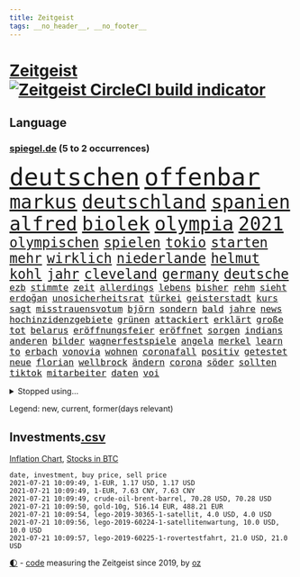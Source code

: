 ```yaml
---
title: Zeitgeist
tags: __no_header__, __no_footer__
---
```


# [Zeitgeist](https://oliz.io/zeitgeist/) [![Zeitgeist CircleCI build indicator](https://circleci.com/gh/ooz/zeitgeist.svg?style=shield)](https://circleci.com/gh/ooz/zeitgeist)

## Language

<h3><a href="https://www.spiegel.de" target="_blank">spiegel.de</a> (5 to 2 occurrences)</h3>
<p style="font-family:monospace">
<span style="font-size:32pt"><a href="news_links.html#deutschen" class="current">deutschen</a></span>
<span style="font-size:32pt"><a href="news_links.html#offenbar" class="current">offenbar</a></span>
<br>
<span style="font-size:25pt"><a href="news_links.html#markus" class="current">markus</a></span>
<span style="font-size:25pt"><a href="news_links.html#deutschland" class="current">deutschland</a></span>
<span style="font-size:25pt"><a href="news_links.html#spanien" class="current">spanien</a></span>
<span style="font-size:25pt"><a href="news_links.html#alfred" class="new">alfred</a></span>
<span style="font-size:25pt"><a href="news_links.html#biolek" class="new">biolek</a></span>
<span style="font-size:25pt"><a href="news_links.html#olympia" class="current">olympia</a></span>
<span style="font-size:25pt"><a href="news_links.html#2021" class="current">2021</a></span>
<br>
<span style="font-size:18pt"><a href="news_links.html#olympischen" class="current">olympischen</a></span>
<span style="font-size:18pt"><a href="news_links.html#spielen" class="current">spielen</a></span>
<span style="font-size:18pt"><a href="news_links.html#tokio" class="current">tokio</a></span>
<span style="font-size:18pt"><a href="news_links.html#starten" class="current">starten</a></span>
<span style="font-size:18pt"><a href="news_links.html#mehr" class="current">mehr</a></span>
<span style="font-size:18pt"><a href="news_links.html#wirklich" class="current">wirklich</a></span>
<span style="font-size:18pt"><a href="news_links.html#niederlande" class="current">niederlande</a></span>
<span style="font-size:18pt"><a href="news_links.html#helmut" class="current">helmut</a></span>
<span style="font-size:18pt"><a href="news_links.html#kohl" class="new">kohl</a></span>
<span style="font-size:18pt"><a href="news_links.html#jahr" class="current">jahr</a></span>
<span style="font-size:18pt"><a href="news_links.html#cleveland" class="new">cleveland</a></span>
<span style="font-size:18pt"><a href="news_links.html#germany" class="new">germany</a></span>
<span style="font-size:18pt"><a href="news_links.html#deutsche" class="current">deutsche</a></span>
<br>
<span style="font-size:12pt"><a href="news_links.html#ezb" class="current">ezb</a></span>
<span style="font-size:12pt"><a href="news_links.html#stimmte" class="current">stimmte</a></span>
<span style="font-size:12pt"><a href="news_links.html#zeit" class="current">zeit</a></span>
<span style="font-size:12pt"><a href="news_links.html#allerdings" class="current">allerdings</a></span>
<span style="font-size:12pt"><a href="news_links.html#lebens" class="current">lebens</a></span>
<span style="font-size:12pt"><a href="news_links.html#bisher" class="current">bisher</a></span>
<span style="font-size:12pt"><a href="news_links.html#rehm" class="new">rehm</a></span>
<span style="font-size:12pt"><a href="news_links.html#sieht" class="current">sieht</a></span>
<span style="font-size:12pt"><a href="news_links.html#erdoğan" class="current">erdoğan</a></span>
<span style="font-size:12pt"><a href="news_links.html#unosicherheitsrat" class="current">unosicherheitsrat</a></span>
<span style="font-size:12pt"><a href="news_links.html#türkei" class="current">türkei</a></span>
<span style="font-size:12pt"><a href="news_links.html#geisterstadt" class="new">geisterstadt</a></span>
<span style="font-size:12pt"><a href="news_links.html#kurs" class="current">kurs</a></span>
<span style="font-size:12pt"><a href="news_links.html#sagt" class="current">sagt</a></span>
<span style="font-size:12pt"><a href="news_links.html#misstrauensvotum" class="current">misstrauensvotum</a></span>
<span style="font-size:12pt"><a href="news_links.html#björn" class="current">björn</a></span>
<span style="font-size:12pt"><a href="news_links.html#sondern" class="current">sondern</a></span>
<span style="font-size:12pt"><a href="news_links.html#bald" class="current">bald</a></span>
<span style="font-size:12pt"><a href="news_links.html#jahre" class="current">jahre</a></span>
<span style="font-size:12pt"><a href="news_links.html#news" class="current">news</a></span>
<span style="font-size:12pt"><a href="news_links.html#hochinzidenzgebiete" class="new">hochinzidenzgebiete</a></span>
<span style="font-size:12pt"><a href="news_links.html#grünen" class="current">grünen</a></span>
<span style="font-size:12pt"><a href="news_links.html#attackiert" class="current">attackiert</a></span>
<span style="font-size:12pt"><a href="news_links.html#erklärt" class="current">erklärt</a></span>
<span style="font-size:12pt"><a href="news_links.html#große" class="current">große</a></span>
<span style="font-size:12pt"><a href="news_links.html#tot" class="current">tot</a></span>
<span style="font-size:12pt"><a href="news_links.html#belarus" class="current">belarus</a></span>
<span style="font-size:12pt"><a href="news_links.html#eröffnungsfeier" class="new">eröffnungsfeier</a></span>
<span style="font-size:12pt"><a href="news_links.html#eröffnet" class="current">eröffnet</a></span>
<span style="font-size:12pt"><a href="news_links.html#sorgen" class="current">sorgen</a></span>
<span style="font-size:12pt"><a href="news_links.html#indians" class="new">indians</a></span>
<span style="font-size:12pt"><a href="news_links.html#anderen" class="current">anderen</a></span>
<span style="font-size:12pt"><a href="news_links.html#bilder" class="current">bilder</a></span>
<span style="font-size:12pt"><a href="news_links.html#wagnerfestspiele" class="new">wagnerfestspiele</a></span>
<span style="font-size:12pt"><a href="news_links.html#angela" class="current">angela</a></span>
<span style="font-size:12pt"><a href="news_links.html#merkel" class="current">merkel</a></span>
<span style="font-size:12pt"><a href="news_links.html#learn" class="new">learn</a></span>
<span style="font-size:12pt"><a href="news_links.html#to" class="current">to</a></span>
<span style="font-size:12pt"><a href="news_links.html#erbach" class="new">erbach</a></span>
<span style="font-size:12pt"><a href="news_links.html#vonovia" class="current">vonovia</a></span>
<span style="font-size:12pt"><a href="news_links.html#wohnen" class="current">wohnen</a></span>
<span style="font-size:12pt"><a href="news_links.html#coronafall" class="current">coronafall</a></span>
<span style="font-size:12pt"><a href="news_links.html#positiv" class="current">positiv</a></span>
<span style="font-size:12pt"><a href="news_links.html#getestet" class="current">getestet</a></span>
<span style="font-size:12pt"><a href="news_links.html#neue" class="current">neue</a></span>
<span style="font-size:12pt"><a href="news_links.html#florian" class="current">florian</a></span>
<span style="font-size:12pt"><a href="news_links.html#wellbrock" class="new">wellbrock</a></span>
<span style="font-size:12pt"><a href="news_links.html#ändern" class="current">ändern</a></span>
<span style="font-size:12pt"><a href="news_links.html#corona" class="current">corona</a></span>
<span style="font-size:12pt"><a href="news_links.html#söder" class="current">söder</a></span>
<span style="font-size:12pt"><a href="news_links.html#sollten" class="current">sollten</a></span>
<span style="font-size:12pt"><a href="news_links.html#tiktok" class="current">tiktok</a></span>
<span style="font-size:12pt"><a href="news_links.html#mitarbeiter" class="current">mitarbeiter</a></span>
<span style="font-size:12pt"><a href="news_links.html#daten" class="current">daten</a></span>
<span style="font-size:12pt"><a href="news_links.html#voi" class="new">voi</a></span>
</p>
<details>
<summary>Stopped using...</summary>
<p class="former" style="font-size:12pt">
gefüllt(274) vorstand(274) alternativen(273) andrea(273) armenien(273) aufgefordert(273) esken(273) gelernt(273) gewaltige(273) korrigiert(273) leisten(273) luft(273) lübcke(273) saskia(273) walter(273) damaligen(272) ddr(272) entlastet(272) katze(272) linie(272) rechtsextremismus(272) stefanie(272) vermeintliche(272) ausbauen(271) australischer(271) fanden(271) fuß(271) halt(271) nachfolgerin(271) nannte(271) planeten(271) ruhen(271) schleswigholstein(271) vermögen(271) 2024(270) autohersteller(270) coronatote(270) exemplare(270) intensivbetten(270) ließen(270) piloten(270) plus(270) polizeieinsatz(270) sperre(270) verbraucher(270) verteidiger(270) zurzeit(270) zuversicht(270) 37(269) 8000(269) fdpchef(269) interesse(269) krank(269) kurve(269) medikament(269) schläge(269) sibirien(269) subventionen(269) verstorbene(269) wiederwahl(269) 1980(268) ac(268) annegret(268) ausstattung(268) beeinflussen(268) coronaimpfstoffe(268) dokumente(268) drehten(268) elke(268) entschuldigen(268) figur(268) finanziell(268) generalsekretär(268) gesunde(268) jünger(268) linken(268) mag(268) misshandelt(268) nachfolge(268) präsidentschaftswahlen(268) riss(268) scheidet(268) solidarität(268) spannenden(268) teilnehmer(268) verlängern(268) wand(268) werben(268) air(267) alexej(267) ankündigung(267) aserbaidschan(267) atlantik(267) beamter(267) bedrohung(267) bewerber(267) carsten(267) daniel(267) dietmar(267) erwägen(267) greta(267) ifoinstitut(267) kalt(267) kurze(267) liege(267) nawalny(267) rainer(267) schrieb(267) schulkinder(267) stellten(267) stoppte(267) studenten(267) zwillinge(267) ausnahmezustand(266) ausweitung(266) autofahrerin(266) bielefeld(266) bremst(266) draußen(266) erlitten(266) fehlverhalten(266) grundlage(266) humor(266) infektion(266) irans(266) kochen(266) komisch(266) medizinische(266) remis(266) strafzölle(266) tötet(266) verfügung(266) audi(265) beklagen(265) bewährung(265) bildschirm(265) einstigen(265) gedauert(265) kippen(265) klingbeil(265) kredite(265) kämpfe(265) luftwaffe(265) passagiere(265) rathaus(265) razzien(265) spiels(265) stammen(265) stau(265) streamingdienst(265) unterzeichnet(265) verbringen(265) weitergegeben(265) wild(265) absetzung(264) anderthalb(264) beschleunigen(264) billionen(264) digitaler(264) h(264) komplette(264) linkspartei(264) lothar(264) längere(264) michel(264) riesige(264) verzicht(264) vorstandschef(264) wieler(264) wären(264) überwachen(264) abenteuer(263) bundesrechnungshof(263) flieht(263) hammer(263) konzentrieren(263) neustart(263) trennen(263) 13jähriger(262) 65(262) angemessen(262) big(262) erfuhr(262) ernsthaften(262) interessenvertreter(262) kippe(262) lauter(262) mutige(262) pannen(262) potsdam(262) premiere(262) schuss(262) zentralen(262) 11000(261) blockade(261) dahintersteckt(261) islamischen(261) lager(261) lust(261) ring(261) schnee(261) selben(261) separatisten(261) taugt(261) weltweite(261) beider(260) frische(260) genutzt(260) lagern(260) nachspiel(260) netzwerk(260) sauerstoff(260) see(260) umstrittener(260) unterstützer(260) usschauspieler(260) beinahe(259) beraten(259) herausforderer(259) lebte(259) oldtimer(259) pflanzen(259) ruder(259) schriftstellerin(259) töten(259) umsatz(259) vorgeschichte(259) adam(258) appell(258) disney+(258) durcheinander(258) extremen(258) stock(258) eigentümer(257) entsteht(257) erfunden(257) fakten(257) gletscher(257) hölle(257) jahrhundert(257) kollege(257) netanyahu(257) offiziellen(257) setzten(257) staats(257) time(257) wahre(257) zulassen(257) andrej(256) basketball(256) christdemokraten(256) paschinjan(256) redet(256) schlicht(256) verantwortlichen(256) ablenkungsmanöver(255) angelegt(255) auskunft(255) ausreichend(255) ausschuss(255) beiträge(255) bildungsforscher(255) franzose(255) gedanken(255) gestoppt(255) haushalte(255) hotels(255) mangel(255) mittlerweile(255) ryan(255) hut(254) norwegens(254) perfekt(254) wachstum(254) zeitpunkt(254) alarmiert(253) aufbruch(253) brutaler(253) gastbeitrag(253) handelsabkommen(253) jerusalem(253) journalistin(253) mick(253) negativen(253) schumacher(253) strände(253) überraschenden(253) barbara(252) bewusstlos(252) gering(252) green(252) herunter(252) indem(252) nase(252) provokation(252) schonen(252) sozialdemokraten(252) spiegeltitelstory(252) spotify(252) verkehrschaos(252) änderte(252) luca(251) müsste(251) nachweis(251) näher(251) option(251) tür(251) verschärfte(251) überlassen(251) alice(250) lieferten(250) minus(250) männlichen(250) patient(250) pkw(250) abtreibung(249) ebenso(249) empfängt(249) geschäftsführer(249) langeweile(249) meines(249) milliardenhilfen(249) schief(249) vorgaben(249) zurückgewiesen(249) deutsches(248) eingeführt(248) erschießt(248) fernsehen(248) kassel(248) mittelständler(248) philosoph(248) text(248) umweltschutz(248) bewahren(247) fdppolitiker(247) genehmigt(247) regierungschefin(247) rkichef(247) rollt(247) samt(247) usdollar(247) schlussphase(246) verwiesen(246) bestmarke(245) favorit(245) heinrich(245) praktisch(245) verblüffend(245) fußballbund(244) fußballwm(244) gelder(244) gouverneur(244) materialien(244) politikerin(244) öffnung(244) letztes(243) moderatorin(243) pandemiebekämpfung(243) parallelen(243) skeptisch(243) stufenplan(243) umgeht(243) fortsetzung(242) gelockert(242) häftling(242) kern(242) steffen(242) studiert(242) trauert(242) angekündigten(241) antrag(241) erzbistum(241) folter(241) panik(241) vermeintlich(241) ergebnissen(240) erstickt(240) hohem(240) telegram(240) verheerend(240) alba(239) retter(239) ausrüstung(238) mischen(238) spahns(238) wandel(238) zuständig(238) doping(237) iranischen(237) pleite(237) rahmen(237) wenigstens(237) einschalten(236) halbiert(236) songs(236) unionspolitiker(236) wiener(236) freispruch(235) schade(235) 40jährige(234) apples(234) gegentor(234) kapitel(234) matchwinner(234) nirgendwo(234) schneidet(234) unterhaltung(234) versorgung(234) 2010(233) rang(233) vermeidet(233) 41jähriger(232) bundesnetzagentur(232) erforscht(232) ladung(232) geklaut(231) chemikalien(230) erhöhung(230) fabrice(230) rassismusvorwürfe(230) ausgebucht(229) kongress(229) vereidigt(229) 6000(228) andrew(228) sarah(228) sperren(228) hoteliers(227) richtete(227) rückblick(227) verhinderte(227) bedienen(226) verlegen(226) geht's(225) ursprünglich(225) vorletzten(225) justizministerin(224) gesellschaftlichen(223) präsidentschaft(223) spiegelredakteur(223) verhelfen(223) gipfeltreffen(222) normalerweise(222) disziplin(221) identität(221) popstars(221) studios(221) atomabkommen(220) emotionale(220) meldungen(220) vorsichtig(219) einblicke(218) muslimischen(218) niedrigsten(218) barrikaden(217) drückt(217) empfangen(217) lehrerinnen(217) musik(217) staatsoberhaupt(217) weidel(217) personalie(216) sinkender(216) atomdeal(215) impfdosen(215) premiers(215) verhältnisse(215) ausgaben(214) bist(214) ertrank(214) inselstaat(214) inseln(213) links(213) mietendeckel(213) coronafolgen(212) dieb(212) impfstrategie(212) inhaftierten(212) absurd(211) härteren(211) farbe(210) tolle(210) abschluss(209) daheim(209) einladung(209) norwegischer(209) tina(209) reihen(208) verunglückten(207) hinein(206) reisebeschränkungen(206) vermieden(206) warme(206) aktionen(205) gestört(205) langem(205) versammelt(205) helgoland(204) versteckte(204) ärgern(204) gruppenspiel(203) teures(202) älteste(202) champ(201) gelangen(201) höchstens(201) kaisers(201) abgewickelt(200) rückte(200) showdown(200) abgeordnetenhaus(199) glänzte(199) finanzministerin(198) kilo(198) aufspüren(197) freiheiten(197) irlands(197) stabil(197) coronaverstoß(196) everest(196) mount(196) coronakosten(195) major(195) opa(194) wertschätzung(194) abhilfe(193) 29jährige(192) abgabe(192) woelki(191) versteigerung(190) kulturen(188) astrazenecaimpfstoff(187) ffp2masken(187) würdigt(187) eckpunkte(186) drinnen(185) gerammt(185) zusammenprall(185) aufgespürt(184) hungern(184) klingen(183) lockert(183) sony(183) streamingdienste(183) führungskraft(182) vorbehalte(182) friends(181) variante(181) arzneimittelbehörde(180) dürre(180) laufende(178) entführte(177) familiengeschichte(175) außergewöhnlich(174) trocken(174) überholen(174) fisch(173) mehrmals(172) dpa(170) genehmigte(170) ausweisung(168) strafgerichtshof(168) konkretes(166) beträgt(165) brad(163) diagnose(163) bestens(161) distanzunterricht(161) zulauf(160) 750(159) eigentliche(158) aktienkurs(157) blaue(157) pandemiebedingt(157) kritisierten(156) pommes(155) wucht(155) heikel(154) coronamasken(153) regierungsbeteiligung(153) affront(152) 37jähriger(150) einstufen(150) unveröffentlichten(150) el(147) pool(147) widerstände(146) stromnetz(144) filmemacherin(143) geheimes(143) musikindustrie(143) vorfälle(143) frühwarnsystem(142) iii(142) abberufen(141) capital(141) havarie(141) portugiesische(141) kremlchef(140) pitt(140) sicherheitskräften(140) aufgelösten(139) nützen(139) renditen(139) aung(138) benannt(138) fragwürdige(138) kyi(138) militärputsch(138) suu(138) camper(137) koalieren(137) meyer(137) kennzahlen(136) staatsfonds(136) stärkste(136) altenpfleger(135) ankläger(135) ausgebildet(135) plagen(135) stiefvater(135) wetters(135) mitreden(134) bahnverkehr(133) kaltfront(133) kannte(133) festen(132) giftige(132) containerschiff(131) datenschützer(131) sinkenden(131) weiterspielen(130) zusammenbruch(130) heiklen(129) fahrbahn(128) kaffee(127) spitzenvertreter(126) zeichner(126) beherrscht(125) gestörten(125) hochschule(125) meistertitel(125) fliegende(123) typ(123) geschäftsmodell(122) hohenzollern(122) münchener(122) realen(122) verhaltenskodex(120) zurückgezogen(120) 4000(118) beeindruckt(118) 1100(117) nikol(116) verlaufen(116) dose(115) heimische(115) pandemiewelle(115) egoismus(114) johnsons(114) angefahren(113) emilia(113) ikea(113) kürzeren(113) münchens(113) traumtor(113) feministin(112) seinerseits(112) votierte(112) redaktion(110) strecken(110) ärmeren(110) distanzierten(109) erledigt(109) holten(109) paaren(108) schwerin(108) plastikflaschen(107) zelle(107) gewicht(106) kulturszene(106) lanka(106) riesen(106) sri(106) kings(105) supernova(105) todes(105) untermauert(105) aktiven(104) isrückkehrerin(104) starregisseur(104) unverantwortlich(104) schottlands(103) szenarien(103) gesundheitszustand(102) diplomatie(101) dopingtests(101) schenkt(101) dosb(100) nationaler(100) sportbund(100) ausschluss(99) kaiserslautern(98) nämlich(98) schnäppchenschlitten(98) zusammengebrochen(98) bundesjustizministerin(97) durchschnitt(97) niedrige(97) nigerias(97) pdf(96) bellingham(95) lieferte(95) stadtrat(95) beatmungsgeräte(94) charité(94) kürzester(94) reformieren(94) angeschlagen(93) erteilte(93) zimmern(93) bemühen(91) gemeistert(91) kommunalwahlen(91) regimegegner(91) einfordern(90) gesundheitsministeriums(90) greenpeace(90) rekordtief(90) wunde(90) bahnhöfe(89) drüber(89) einladen(89) fonds(89) nachkriegszeit(89) suezkanal(89) 21jähriger(88) aussteiger(88) betrugsvorwürfen(88) ever(88) genozid(88) given(88) südgrenze(88) verteilten(88) zahlungsmittel(88) br(87) fahrlässig(87) gendern(87) gwyneth(87) havertz(87) kai(87) paltrow(87) rumänien(87) ausnahmesituation(86) ausrichten(86) mitspieler(86) umweltschutzorganisation(86) zoff(86) sozialwohnungen(85) suezkanalbehörde(85) grill(84) reichsfahnen(84) reichskriegsflaggen(84) tafel(84) verschlingen(84) ameisen(83) impfstoffverteilung(83) molotowcocktails(83) strafkolonie(83) wiederöffnung(83) ken(82) mrnaimpfstoffe(82) 250(81) abkühlung(81) betragen(81) escooter(81) junges(81) klimaneutralität(81) labourpartei(81) nordmazedonien(81) verhaften(81) überführt(81) brust(80) feldpost(80) schießtraining(80) unkonventionelles(80) anzumerken(79) drittstaaten(79) italienisch(79) roller(79) vertrödeln(79) flugzeugs(78) gegebene(78) ifoinstituts(78) inflationsraten(78) bedeutende(77) bergung(77) heiter(77) homophobie(77) träumte(77) weltgrößten(77) 60jährige(76) hussein(76) interessiert's(76) moderation(76) standorten(76) stocken(76) vergiftetes(76) fraglich(75) umstellung(75) blunt(74) kriegt(73) querdenkerdemos(73) uneins(73) abzuwenden(72) dieselmotor(72) kubicki(72) ostdeutschland(72) vinci(72) fasst(71) freitagnachmittag(71) gnabry(70) serge(70) stromnetzes(70) unionskandidat(70) dei(69) opus(69) ultrakonservativen(69) begründete(68) olympiaaus(68) reederei(68) vergewaltiger(68) bergwerk(67) einfrieren(67) lai(66) sanktionsliste(66) usforscher(66) bouffier(65) eskalierte(65) lässig(65) straftatbestand(65) unterhauses(65) abwarten(64) chatprotokolle(64) intensivmedizin(64) kabel(64) menschenrechtlern(64) streikt(64) motorrad(63) petition(63) videoanalyse(63) exweltmeister(62) gegensatz(62) herzrhythmusstörungen(62) klebrige(62) konzentration(62) revolutionären(62) wiederbelebung(62) einsehen(61) ofen(61) praktiken(61) square(61) typisch(61) arenen(60) ebike(60) label(60) normales(60) sarkastischen(60) scarlett(60) vorbehalt(60) waldflächen(60) zenit(60) erstem(59) festspiele(59) forschungsprojekt(59) neukölln(59) schwimmerin(59) traumatischen(59) drosseln(58) eingedämmt(58) entweder(58) getarnt(58) platzierten(58) psychotherapeutin(58) spender(58) wagt(58) wmdritte(58) abbiegen(57) tiraden(57) unglücklich(57) aufgewachsen(56) bestritt(56) zweijähriges(56) ferne(55) krebserkrankung(55) straßenbahn(55) vertraut(55) bafög(54) natostaaten(54) rannten(54) beisein(53) ansprüche(52) bildungseinrichtungen(52) rekordzeit(52) daneben(51) europapolitiker(51) nähern(51) beispiellose(50) indische(50) lobbyisten(50) mikrochips(50) sorglosigkeit(50) vereinsikone(50) 2045(49) bretagne(49) exekutiert(49) kanton(49) vorreiter(49) empathie(48) gastronomen(48) geknackt(48) klimaschädliche(48) klugen(48) ausgelassen(47) blue(47) clubs(47) musikstreaming(47) nepal(47) origin(47) euländern(46) gravierenden(46) schleppte(46) touristische(46) nervig(45) schlauchboot(45) wachsenden(45) curevacimpfstoff(44) installieren(44) notop(44) versperrt(44) billy(43) gebürtigen(43) historikerin(43) aß(42) emteilnahme(42) fremdbestimmt(42) geraden(42) hitlergruß(42) pumpt(42) quadrate(42) sträubt(42) ursprungsort(42) zwischenergebnisse(42) chronologie(41) co₂preis(41) familienhund(41) festnehmen(41) geburten(41) meerenge(41) nationaltrainer(41) angekurbelt(40) eigner(40) hardliner(40) hygienekonzept(40) abgestiegen(39) herzog(39) johansson(39) entmachten(38) hals(38) hindus(38) linksradikale(38) rätselraten(38) vollbremsung(38) fahne(37) heben(37) highlight(37) israelischer(37) samuraischwert(37) suppe(37) verbrennerverbot(37) videocall(37) antisemitismusvorwurf(36) kugel(36) mehrheitlich(36) politikwissenschaftler(36) tornados(36) antisemitische(35) dynamik(35) steuerflucht(35) 52jähriger(34) benzinautos(34) profiteure(34) solar(34) trickste(34) verordnet(34) zweifachen(34) antisemitischen(33) doppel(33) dänischenhagen(33) einzel(33) körperkult(33) mangelhafter(33) beschränkt(32) fußballgeschichte(32) netanjahu(32) zeugnisse(32) zikaden(32) özdemir(32) überdauert(32) 60jährigen(31) betraf(31) flugzeugträger(31) gefälschter(31) hamasflagge(31) kontroversen(31) laster(31) ängste(31) arbeitsrecht(30) herford(30) ticket(30) alaba(29) assistentin(29) gegend(29) herero(29) iraker(29) nama(29) terrorverdächtiger(29) verwandeln(29) zurückzahlen(29) abgeschrieben(28) abstürzen(28) angler(28) covid19impfstoffs(28) entgangen(28) fangen(28) kommentieren(28) befugnisse(27) cnnjournalistin(27) eingedrungen(27) marktposition(27) nordostseekanal(27) rammte(27) wettbewerbshüter(27) zusammenarbeiten(27) begabungen(26) bergsteigerin(26) coronamaskenpflicht(26) muslimen(26) pearl(26) riesiger(26) sympathie(26) teuerung(26) tsang(26) waffenhändler(26) xpress(26) erwärmt(25) genderverbot(25) my(25) usserie(25) zurückgeschickt(25) 47jähriger(24) arena(24) eva(24) festzunehmen(24) gendersprache(24) populismus(24) realitätsverweigerung(24) späteren(24) wettkampf(24) angespannten(23) kultusminister(23) möbelhaus(23) nashörner(23) schusswaffe(23) verräter(23) 01(22) ausfiel(22) erschreckt(22) olympiapremiere(22) uswahlen(22) bauwirtschaft(21) buchhandels(21) g7staaten(21) lokal(21) martina(21) preiserhöhung(21) schärfe(21) felsen(20) hörten(20) klettern(20) linkenabgeordneten(20) mühsam(20) nr(20) unsicherheiten(20) verfolgten(20) zehntausend(20) abflauen(19) aggressiver(19) brent(19) euroleague(19) ferngesteuert(19) gefangener(19) heiß(19) litauens(19) maschinenpistole(19) museums(19) nordseesorte(19) angedockt(18) bewaffnen(18) ergriffen(18) gesandte(18) hakt(18) höherer(18) kernmodul(18) lupe(18) mustafa(18) schultern(18) sekte(17) überzeugte(17) gefangenenaustausch(16) jebsen(16) katalanischen(16) microsoftbetriebssystem(16) publikumsliebling(16) weiterbauen(16) wussten(16) anführer(15) geburtenzahlen(15) unrechtmäßig(15) zehnjähriger(15) drückte(14) jamaika(14) kritischem(14) salvadors(14) sek(14) tribüne(14) wagens(14) ausbreiten(13) begrünen(13) beuth(13) chatgruppen(13) chipmangel(13) leopoldina(13) naftali(13) tenniswelt(13) turnierspiel(13) atalay(12) bolt(12) bundesbehörden(12) halbfinals(12) kinderwunsch(12) kopie(12) linkenabgeordnete(12) optionen(12) pinar(12) radikaler(12) dienstwagen(11) diplomatisch(11) marin(11) rechtsnationalisten(11) sechzigerjahre(11) unterbinden(11)
</p>
</details>
<p>Legend: <span class="new">new</span>, <span class="current">current</span>, <span class="former">former(days relevant)</span></p>

## Investments[.csv](investments.csv)

[Inflation Chart](https://inflationchart.com),
[Stocks in BTC](https://stonksinbtc.xyz/)

```
date, investment, buy price, sell price
2021-07-21 10:09:49, 1-EUR, 1.17 USD, 1.17 USD
2021-07-21 10:09:49, 1-EUR, 7.63 CNY, 7.63 CNY
2021-07-21 10:09:49, crude-oil-brent-barrel, 70.28 USD, 70.28 USD
2021-07-21 10:09:50, gold-10g, 516.14 EUR, 488.21 EUR
2021-07-21 10:09:54, lego-2019-30365-1-satellit, 4.0 USD, 4.0 USD
2021-07-21 10:09:56, lego-2019-60224-1-satellitenwartung, 10.0 USD, 10.0 USD
2021-07-21 10:09:57, lego-2019-60225-1-rovertestfahrt, 21.0 USD, 21.0 USD
```

<footer>
<a href="javascript:toggleTheme()" class="nav">🌓</a>
- <a href="https://github.com/ooz/zeitgeist">code</a> measuring the Zeitgeist since 2019, by <a href="https://oliz.io">oz</a>
</footer>
